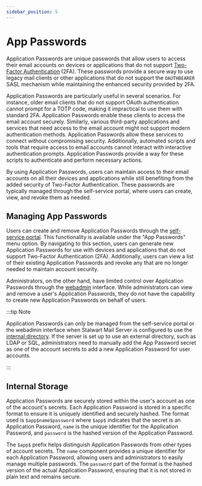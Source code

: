 ```yaml
---
sidebar_position: 5
---
```


# App Passwords

Application Passwords are unique passwords that allow users to access their email accounts on devices or applications that do not support [Two-Factor Authentication](/docs/auth/authentication/2fa) (2FA). These passwords provide a secure way to use legacy mail clients or other applications that do not support the `OAUTHBEARER` SASL mechanism while maintaining the enhanced security provided by 2FA.

Application Passwords are particularly useful in several scenarios. For instance, older email clients that do not support OAuth authentication cannot prompt for a TOTP code, making it impractical to use them with standard 2FA. Application Passwords enable these clients to access the email account securely. Similarly, various third-party applications and services that need access to the email account might not support modern authentication methods. Application Passwords allow these services to connect without compromising security. Additionally, automated scripts and tools that require access to email accounts cannot interact with interactive authentication prompts. Application Passwords provide a way for these scripts to authenticate and perform necessary actions.

By using Application Passwords, users can maintain access to their email accounts on all their devices and applications while still benefiting from the added security of Two-Factor Authentication. These passwords are typically managed through the self-service portal, where users can create, view, and revoke them as needed.

## Managing App Passwords

Users can create and remove Application Passwords through the [self-service portal](/docs/management/webadmin/selfservice). This functionality is available under the "App Passwords" menu option. By navigating to this section, users can generate new Application Passwords for use with devices and applications that do not support Two-Factor Authentication (2FA). Additionally, users can view a list of their existing Application Passwords and revoke any that are no longer needed to maintain account security.

Administrators, on the other hand, have limited control over Application Passwords through the [webadmin](/docs/management/webadmin/overview) interface. While administrators can view and remove a user's Application Passwords, they do not have the capability to create new Application Passwords on behalf of users. 

:::tip Note

Application Passwords can only be managed from the self-service portal or the webadmin interface when Stalwart Mail Server is configured to use the [internal directory](/docs/auth/backend/internal). If the server is set up to use an external directory, such as LDAP or SQL, administrators need to manually add the App Password secret as one of the account secrets to add a new Application Password for user accounts.

:::

## Internal Storage

Application Passwords are securely stored within the user's account as one of the account's secrets. Each Application Password is stored in a specific format to ensure it is uniquely identified and securely hashed. The format used is `$app$name$password` where `$app$` indicates that the secret is an Application Password, `name` is the unique identifier for the Application Password, and `password` is the hashed version of the Application Password.

The `$app$` prefix helps distinguish Application Passwords from other types of account secrets. The `name` component provides a unique identifier for each Application Password, allowing users and administrators to easily manage multiple passwords. The `password` part of the format is the hashed version of the actual Application Password, ensuring that it is not stored in plain text and remains secure. 
